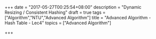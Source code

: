 +++
date = "2017-05-27T00:25:54+08:00"
description = "Dynamic Resizing / Consistent Hashing"
draft = true
tags = ["Algorithm","NTU","Advanced Algorithm"]
title = "Advanced Algorithm - Hash Table - Lec4"
topics = ["Advanced Algorithm"]

+++

